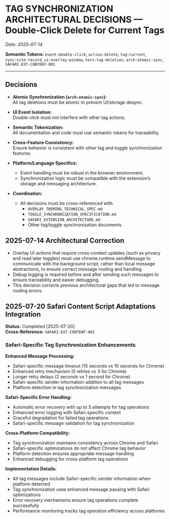 # TAG SYNCHRONIZATION ARCHITECTURAL DECISIONS — Double-Click Delete for Current Tags
*Date: 2025-07-14*

**Semantic Tokens:** `event:double-click`, `action:delete`, `tag:current`, `sync:site-record`, `ui:overlay-window`, `test:tag-deletion`, `arch:atomic-sync`, `SAFARI-EXT-CONTENT-001`

---

## Decisions

- **Atomic Synchronization (`arch:atomic-sync`):**  
  All tag deletions must be atomic to prevent UI/storage desync.

- **UI Event Isolation:**  
  Double-click must not interfere with other tag actions.

- **Semantic Tokenization:**  
  All documentation and code must use semantic tokens for traceability.

- **Cross-Feature Consistency:**  
  Ensure behavior is consistent with other tag and toggle synchronization features.

- **Platform/Language Specifics:**  
  - Event handling must be robust in the browser environment.
  - Synchronization logic must be compatible with the extension’s storage and messaging architecture.

- **Coordination:**  
  - All decisions must be cross-referenced with:
    - `OVERLAY_THEMING_TECHNICAL_SPEC.md`
    - `TOGGLE_SYNCHRONIZATION_SPECIFICATION.md`
    - `SAFARI_EXTENSION_ARCHITECTURE.md`
    - Other tag/toggle synchronization documents. 

## 2025-07-14 Architectural Correction

- Overlay UI actions that require cross-context updates (such as privacy and read later toggles) must use chrome.runtime.sendMessage to communicate with the background script, rather than local message abstractions, to ensure correct message routing and handling.
- Debug logging is required before and after sending such messages to ensure traceability and easier debugging.
- This decision corrects previous architectural gaps that led to message routing errors.

## 2025-07-20 Safari Content Script Adaptations Integration

**Status:** Completed [2025-07-20]  
**Cross-Reference:** `SAFARI-EXT-CONTENT-001`

### Safari-Specific Tag Synchronization Enhancements

**Enhanced Message Processing:**
- Safari-specific message timeout (15 seconds vs 10 seconds for Chrome)
- Enhanced retry mechanism (5 retries vs 3 for Chrome)
- Longer retry delays (2 seconds vs 1 second for Chrome)
- Safari-specific sender information addition to all tag messages
- Platform detection in tag synchronization messages

**Safari-Specific Error Handling:**
- Automatic error recovery with up to 3 attempts for tag operations
- Enhanced error logging with Safari-specific context
- Graceful degradation for failed tag operations
- Safari-specific message validation for tag synchronization

**Cross-Platform Compatibility:**
- Tag synchronization maintains consistency across Chrome and Safari
- Safari-specific optimizations do not affect Chrome tag behavior
- Platform detection ensures appropriate message handling
- Enhanced debugging for cross-platform tag operations

**Implementation Details:**
- All tag messages include Safari-specific sender information when platform detected
- Tag synchronization uses enhanced message passing with Safari optimizations
- Error recovery mechanisms ensure tag operations complete successfully
- Performance monitoring tracks tag operation efficiency across platforms 